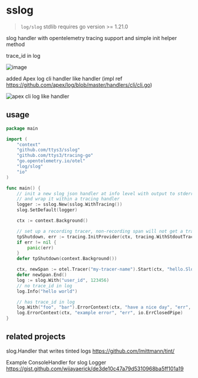 # sslog

> `log/slog` stdlib requires go version >= 1.21.0

slog handler with opentelemetry tracing support and simple init helper method

trace_id in log

![image](https://github.com/ttys3/sslog/assets/41882455/281b00e7-fd7e-4e4c-b3e7-ea3f7ab27066)


added Apex log cli handler like handler (impl ref https://github.com/apex/log/blob/master/handlers/cli/cli.go)

![apex cli log like handler](https://user-images.githubusercontent.com/41882455/259750348-3f9b85ff-1403-482a-acfe-a028c7551185.png)

## usage

```go
package main

import (
    "context"
    "github.com/ttys3/sslog"
    "github.com/ttys3/tracing-go"
    "go.opentelemetry.io/otel"
    "log/slog"
    "io"
)

func main() {
	// init a new slog json handler at info level with output to stderr
	// and wrap it within a tracing handler
	logger := sslog.New(sslog.WithTracing())
	slog.SetDefault(logger)

	ctx := context.Background()

	// set up a recording tracer, non-recording span will not get a trace_id
	tpShutdown, err := tracing.InitProvider(ctx, tracing.WithStdoutTrace())
	if err != nil {
		panic(err)
	}
	defer tpShutdown(context.Background())

	ctx, newSpan := otel.Tracer("my-tracer-name").Start(ctx, "hello.Slog")
	defer newSpan.End()
	log := slog.With("user_id", 123456)
	// no trace_id in log
	log.Info("hello world")

	// has trace_id in log
	log.With("foo", "bar").ErrorContext(ctx, "have a nice day", "err", io.ErrClosedPipe)
	log.ErrorContext(ctx, "example error", "err", io.ErrClosedPipe)
}
```

## related projects

slog.Handler that writes tinted logs
https://github.com/lmittmann/tint/


Example ConsoleHandler for slog Logger
https://gist.github.com/wijayaerick/de3de10c47a79d5310968ba5ff101a19


